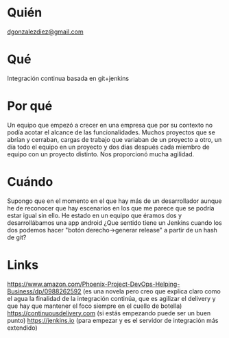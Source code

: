 # Quién
dgonzalezdiez@gmail.com
# Qué
Integración continua basada en git+jenkins
# Por qué
Un equipo que empezó a crecer en una empresa que por su contexto no podía acotar el alcance de las funcionalidades. Muchos proyectos que se abrían y cerraban, cargas de trabajo que variaban de un proyecto a otro, un día todo el equipo en un proyecto y dos días después cada miembro de equipo con un proyecto distinto. Nos proporcionó mucha agilidad.
# Cuándo
Supongo que en el momento en el que hay más de un desarrollador aunque he de reconocer que hay escenarios en los que me parece que se podría estar igual sin ello. He estado en un equipo que éramos dos y desarrollábamos una app android ¿Que sentido tiene un Jenkins cuando los dos podemos hacer "botón derecho->generar release" a partir de un hash de git?
# Links
https://www.amazon.com/Phoenix-Project-DevOps-Helping-Business/dp/0988262592 (es una novela pero creo que explica claro como el agua la finalidad de la integración continúa, que es agilizar el delivery y que hay que mantener el foco siempre en el cuello de botella)
https://continuousdelivery.com (si estás empezando puede ser un buen punto)
https://jenkins.io (para empezar y es el servidor de integración más extendido)
